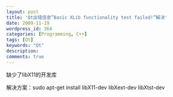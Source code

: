 ```yaml
---
layout: post
title: 'Qt出错信息”Basic XLib functionality test failed!”解决'
date: 2009-11-19
wordpress_id: 364
categories: [Programming, C++]
tags: [Qt]
keywords: "Qt"
description: 
comments: true
---
```

缺少了libX11的开发库

解决方案：sudo apt-get install libX11-dev libXext-dev libXtst-dev
